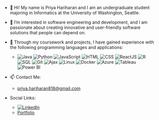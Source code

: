 - 👋 Hi! My name is Priya Hariharan and I am an undergraduate student majoring in Informatics at the University of Washington, Seattle.
  
- 👀 I’m interested in software engineering and development, and I am passionate about creating innovative and user-friendly software solutions that people can depend on.
  
- 🌱 Through my coursework and projects, I have gained experience with the following programming languages and applications: 
  - ![Java](https://img.shields.io/badge/-Java-red?style=flat&logo=java&logoColor=white) ![Python](https://img.shields.io/badge/-Python-blue?style=flat&logo=python&logoColor=white) ![JavaScript](https://img.shields.io/badge/-JavaScript-yellow?style=flat&logo=javascript&logoColor=white) ![HTML](https://img.shields.io/badge/-HTML-orange?style=flat&logo=html5&logoColor=white) ![CSS](https://img.shields.io/badge/-CSS-blue?style=flat&logo=css3&logoColor=white) ![ReactJS](https://img.shields.io/badge/-ReactJS-61DAFB?style=flat&logo=react&logoColor=white) ![R](https://img.shields.io/badge/-R-blue?style=flat&logo=r&logoColor=white) ![SQL](https://img.shields.io/badge/-SQL-lightgrey?style=flat&logo=sql&logoColor=white) ![Git](https://img.shields.io/badge/-Git-black?style=flat&logo=git&logoColor=white) ![Ajax](https://img.shields.io/badge/-Ajax-purple?style=flat&logo=ajax&logoColor=white) ![Linux](https://img.shields.io/badge/-Linux-green?style=flat&logo=linux&logoColor=white) ![Docker](https://img.shields.io/badge/-Docker-blue?style=flat&logo=docker&logoColor=white) ![Azure](https://img.shields.io/badge/-Azure-0089D6?style=flat&logo=microsoft-azure&logoColor=white) ![Tableau](https://img.shields.io/badge/-Tableau-E97627?style=flat&logo=tableau&logoColor=white) ![Power BI](https://img.shields.io/badge/-Power%20BI-F2C811?style=flat&logo=power-bi&logoColor=white)

- 📫 Contact Me:
  - priya.hariharan818@gmail.com

- Social Links:
  - [![LinkedIn](https://img.shields.io/badge/-LinkedIn-0077B5?style=plastic&logo=linkedin&logoColor=white)](https://www.linkedin.com/in/priya-hariharan-2834271b7/)
  - <a href="https://priyahariharan.vercel.app">Portfolio</a>
